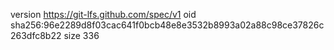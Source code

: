 version https://git-lfs.github.com/spec/v1
oid sha256:96e2289d8f03cac641f0bcb48e8e3532b8993a02a88c98ce37826c263dfc8b22
size 336
